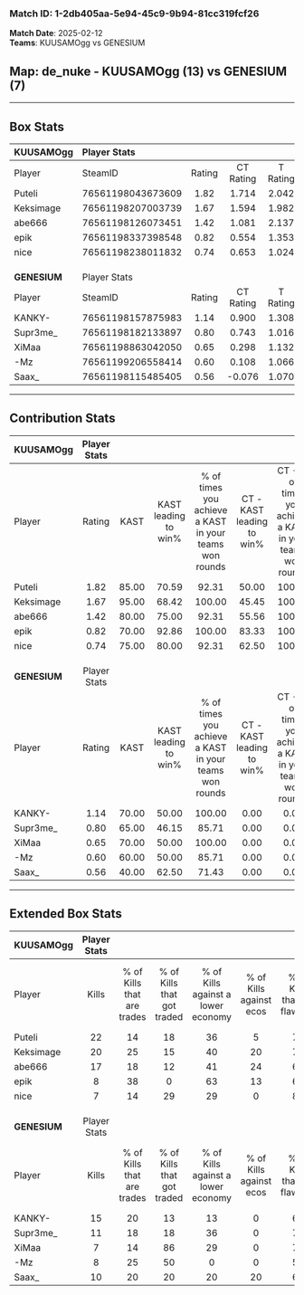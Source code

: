 ### Match ID: 1-2db405aa-5e94-45c9-9b94-81cc319fcf26  
**Match Date**: 2025-02-12  
**Teams**: KUUSAMOgg vs GENESIUM  

## **Map**: de_nuke - KUUSAMOgg (13) vs GENESIUM (7)  
---  

## Box Stats  

| **KUUSAMOgg** | Player Stats      |        |           |          |       |       |       |         |        |      |     |
| :- | :- | :-: | :-: | :-: | :-: | :-: | :-: | :-: | :-: | :-: | :-: |
| Player        | SteamID           | Rating | CT Rating | T Rating | KAST  |  ADR  | Kills | Assists | Deaths | K/D  | HS% |
| Puteli        | 76561198043673609 |  1.82  |   1.714   |  2.042   | 85.00 | 120.7 |  22   |    8    |   9    | 2.44 | 45  |
| Keksimage     | 76561198207003739 |  1.67  |   1.594   |  1.982   | 95.00 | 90.9  |  20   |    5    |   10   | 2.00 | 45  |
| abe666        | 76561198126073451 |  1.42  |   1.081   |  2.137   | 80.00 | 88.4  |  17   |    4    |   10   | 1.70 | 64  |
| epik          | 76561198337398548 |  0.82  |   0.554   |  1.353   | 70.00 | 45.7  |   8   |    4    |   10   | 0.80 | 37  |
| nice          | 76561198238011832 |  0.74  |   0.653   |  1.024   | 75.00 | 44.7  |   7   |    6    |   13   | 0.54 | 71  |
|               |                   |        |           |          |       |       |       |         |        |      |     |
|               |                   |        |           |          |       |       |       |         |        |      |     |
|               |                   |        |           |          |       |       |       |         |        |      |     |
| **GENESIUM**  | Player Stats      |        |           |          |       |       |       |         |        |      |     |
| Player        | SteamID           | Rating | CT Rating | T Rating | KAST  |  ADR  | Kills | Assists | Deaths | K/D  | HS% |
| KANKY-        | 76561198157875983 |  1.14  |   0.900   |  1.308   | 70.00 | 76.2  |  15   |    0    |   12   | 1.25 | 80  |
| Supr3me_      | 76561198182133897 |  0.80  |   0.743   |  1.016   | 65.00 | 55.8  |  11   |    2    |   15   | 0.73 | 54  |
| XiMaa         | 76561198863042050 |  0.65  |   0.298   |  1.132   | 70.00 | 50.7  |   7   |    3    |   15   | 0.47 | 71  |
| -Mz           | 76561199206558414 |  0.60  |   0.108   |  1.066   | 60.00 | 50.7  |   8   |    4    |   16   | 0.50 | 37  |
| Saax_         | 76561198115485405 |  0.56  |  -0.076   |  1.070   | 40.00 | 67.1  |  10   |    2    |   17   | 0.59 | 50  |
---  

## Contribution Stats  

| **KUUSAMOgg** | Player Stats |       |                      |                                                        |                           |                                                             |                          |                                                            |
| :- | :-: | :-: | :-: | :-: | :-: | :-: | :-: | :-: |
| Player        |    Rating    | KAST  | KAST leading to win% | % of times you achieve a KAST in your teams won rounds | CT - KAST leading to win% | CT - % of times you achieve a KAST in your teams won rounds | T - KAST leading to win% | T - % of times you achieve a KAST in your teams won rounds |
| Puteli        |     1.82     | 85.00 |        70.59         |                         92.31                          |           50.00           |                           100.00                            |          100.00          |                           87.50                            |
| Keksimage     |     1.67     | 95.00 |        68.42         |                         100.00                         |           45.45           |                           100.00                            |          100.00          |                           100.00                           |
| abe666        |     1.42     | 80.00 |        75.00         |                         92.31                          |           55.56           |                           100.00                            |          100.00          |                           87.50                            |
| epik          |     0.82     | 70.00 |        92.86         |                         100.00                         |           83.33           |                           100.00                            |          100.00          |                           100.00                           |
| nice          |     0.74     | 75.00 |        80.00         |                         92.31                          |           62.50           |                           100.00                            |          100.00          |                           87.50                            |
|               |              |       |                      |                                                        |                           |                                                             |                          |                                                            |
|               |              |       |                      |                                                        |                           |                                                             |                          |                                                            |
|               |              |       |                      |                                                        |                           |                                                             |                          |                                                            |
| **GENESIUM**  | Player Stats |       |                      |                                                        |                           |                                                             |                          |                                                            |
| Player        |    Rating    | KAST  | KAST leading to win% | % of times you achieve a KAST in your teams won rounds | CT - KAST leading to win% | CT - % of times you achieve a KAST in your teams won rounds | T - KAST leading to win% | T - % of times you achieve a KAST in your teams won rounds |
| KANKY-        |     1.14     | 70.00 |        50.00         |                         100.00                         |           0.00            |                            0.00                             |          70.00           |                           100.00                           |
| Supr3me_      |     0.80     | 65.00 |        46.15         |                         85.71                          |           0.00            |                            0.00                             |          75.00           |                           85.71                            |
| XiMaa         |     0.65     | 70.00 |        50.00         |                         100.00                         |           0.00            |                            0.00                             |          70.00           |                           100.00                           |
| -Mz           |     0.60     | 60.00 |        50.00         |                         85.71                          |           0.00            |                            0.00                             |          66.67           |                           85.71                            |
| Saax_         |     0.56     | 40.00 |        62.50         |                         71.43                          |           0.00            |                            0.00                             |          83.33           |                           71.43                            |
---  

## Extended Box Stats  

| **KUUSAMOgg** | Player Stats |                            |                            |                                    |                         |                              |                                 |        |                             |                                     |                          |                               |                            |
| :- | :-: | :-: | :-: | :-: | :-: | :-: | :-: | :-: | :-: | :-: | :-: | :-: | :-: |
| Player        |    Kills     | % of Kills that are trades | % of Kills that got traded | % of Kills against a lower economy | % of Kills against ecos | % of Kills that are flawless | % of Kills that are close duels | Deaths | % of Deaths that get traded | % of Deaths against a lower economy | % of Deaths against ecos | % of Deaths that are flawless | % of Deaths that are close |
| Puteli        |      22      |             14             |             18             |                 36                 |            5            |              77              |               14                |   9    |             22              |                 33                  |            11            |              56               |             33             |
| Keksimage     |      20      |             25             |             15             |                 40                 |           20            |              75              |                5                |   10   |             40              |                 30                  |            10            |              70               |             0              |
| abe666        |      17      |             18             |             12             |                 41                 |           24            |              65              |                6                |   10   |             30              |                 20                  |            0             |              70               |             10             |
| epik          |      8       |             38             |             0              |                 63                 |           13            |              63              |               25                |   10   |             30              |                 20                  |            0             |              70               |             10             |
| nice          |      7       |             14             |             29             |                 29                 |            0            |              86              |                0                |   13   |             23              |                 31                  |            0             |              69               |             8              |
|               |              |                            |                            |                                    |                         |                              |                                 |        |                             |                                     |                          |                               |                            |
|               |              |                            |                            |                                    |                         |                              |                                 |        |                             |                                     |                          |                               |                            |
|               |              |                            |                            |                                    |                         |                              |                                 |        |                             |                                     |                          |                               |                            |
| **GENESIUM**  | Player Stats |                            |                            |                                    |                         |                              |                                 |        |                             |                                     |                          |                               |                            |
| Player        |    Kills     | % of Kills that are trades | % of Kills that got traded | % of Kills against a lower economy | % of Kills against ecos | % of Kills that are flawless | % of Kills that are close duels | Deaths | % of Deaths that get traded | % of Deaths against a lower economy | % of Deaths against ecos | % of Deaths that are flawless | % of Deaths that are close |
| KANKY-        |      15      |             20             |             13             |                 13                 |            0            |              60              |                0                |   12   |              0              |                  0                  |            0             |              83               |             8              |
| Supr3me_      |      11      |             18             |             18             |                 36                 |            0            |              73              |               18                |   15   |             27              |                  0                  |            0             |              87               |             7              |
| XiMaa         |      7       |             14             |             86             |                 29                 |            0            |              71              |               14                |   15   |             13              |                 13                  |            0             |              67               |             7              |
| -Mz           |      8       |             25             |             50             |                 0                  |            0            |              50              |               25                |   16   |             19              |                 13                  |            0             |              75               |             6              |
| Saax_         |      10      |             20             |             20             |                 20                 |           20            |              60              |               10                |   17   |             18              |                 24                  |            6             |              65               |             18             |
